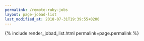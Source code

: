 ```yaml
---
permalink: /remote-ruby-jobs
layout: page-jobad-list
last_modified_at: 2018-07-31T19:39:55+0200
---
```

{% include render_jobad_list.html permalink=page.permalink %}
